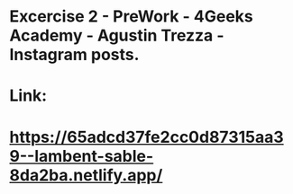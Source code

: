 # Excercise 2 - PreWork - 4Geeks Academy - Agustin Trezza - Instagram posts.

# Link:

# https://65adcd37fe2cc0d87315aa39--lambent-sable-8da2ba.netlify.app/
